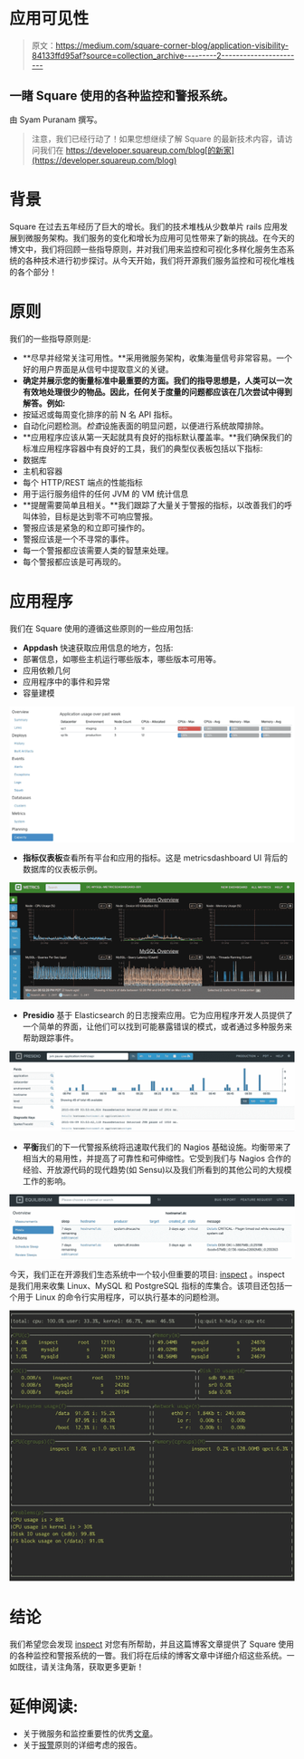 # 应用可见性

> 原文：<https://medium.com/square-corner-blog/application-visibility-84133ffd95af?source=collection_archive---------2----------------------->

## 一睹 Square 使用的各种监控和警报系统。

由 Syam Puranam 撰写。

> 注意，我们已经行动了！如果您想继续了解 Square 的最新技术内容，请访问我们在 https://developer.squareup.com/blog[的新家](https://developer.squareup.com/blog)

# 背景

Square 在过去五年经历了巨大的增长。我们的技术堆栈从少数单片 rails 应用发展到微服务架构。我们服务的变化和增长为应用可见性带来了新的挑战。在今天的博文中，我们将回顾一些指导原则，并对我们用来监控和可视化多样化服务生态系统的各种技术进行初步探讨。从今天开始，我们将开源我们服务监控和可视化堆栈的各个部分！

# 原则

我们的一些指导原则是:

*   **尽早并经常关注可用性。**采用微服务架构，收集海量信号非常容易。一个好的用户界面是从信号中提取意义的关键。
*   **确定并展示您的衡量标准中最重要的方面。我们的指导思想是，人类可以一次有效地处理很少的物品。因此，任何关于度量的问题都应该在几次尝试中得到解答。例如:**
*   按延迟或每周变化排序的前 N 名 API 指标。
*   自动化问题检测。*检查*设施表面的明显问题，以便进行系统故障排除。
*   **应用程序应该从第一天起就具有良好的指标默认覆盖率。**我们确保我们的标准应用程序容器中有良好的工具，我们的典型仪表板包括以下指标:
*   数据库
*   主机和容器
*   每个 HTTP/REST 端点的性能指标
*   用于运行服务组件的任何 JVM 的 VM 统计信息
*   **提醒需要简单且相关。**我们跟踪了大量关于警报的指标，以改善我们的呼叫体验，目标是达到零不可响应警报。
*   警报应该是紧急的和立即可操作的。
*   警报应该是一个不寻常的事件。
*   每一个警报都应该需要人类的智慧来处理。
*   每个警报都应该是可再现的。

# 应用程序

我们在 Square 使用的遵循这些原则的一些应用包括:

*   **Appdash** 快速获取应用信息的地方，包括:
*   部署信息，如哪些主机运行哪些版本，哪些版本可用等。
*   应用依赖几何
*   应用程序中的事件和异常
*   容量建模

![](img/dcaeb1ae8afa1d0e9a1f43e97c87d95c.png)

*   **指标仪表板**查看所有平台和应用的指标。这是 metricsdashboard UI 背后的数据库的仪表板示例。

![](img/db71a4bae58ff194f0572dbc90310e41.png)

*   **Presidio** 基于 Elasticsearch 的日志搜索应用。它为应用程序开发人员提供了一个简单的界面，让他们可以找到可能暴露错误的模式，或者通过多种服务来帮助跟踪事件。

![](img/ad4d2ce2fdfdf68ee15b50abd2856707.png)

*   **平衡**我们的下一代警报系统将迅速取代我们的 Nagios 基础设施。均衡带来了相当大的易用性，并提高了可靠性和可伸缩性。它受到我们与 Nagios 合作的经验、开放源代码的现代趋势(如 Sensu)以及我们所看到的其他公司的大规模工作的影响。

![](img/fce2f350a888b84e0f29ea390965c4b9.png)

今天，我们正在开源我们生态系统中一个较小但重要的项目: [inspect](https://github.com/square/inspect) 。inspect 是我们用来收集 Linux、MySQL 和 PostgreSQL 指标的库集合。该项目还包括一个用于 Linux 的命令行实用程序，可以执行基本的问题检测。

![](img/340c8f961f76ddbc25cb227ec56ba470.png)

# 结论

我们希望您会发现 [inspect](https://github.com/square/inspect) 对您有所帮助，并且这篇博客文章提供了 Square 使用的各种监控和警报系统的一瞥。我们将在后续的博客文章中详细介绍这些系统。一如既往，请关注角落，获取更多更新！

# 延伸阅读:

*   关于微服务和监控重要性的优秀[文章](http://martinfowler.com/articles/microservices.html)。
*   关于[报警](https://docs.google.com/document/d/199PqyG3UsyXlwieHaqbGiWVa8eMWi8zzAn0YfcApr8Q/preview?sle=true)原则的详细考虑的报告。